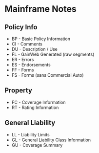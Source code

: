 # Mainframe Notes

## Policy Info

* BP - Basic Policy Information
* CI - Comments
* DU - Description / Use
* FL - GainWeb Generated (raw segments)
* ER - Errors
* ES - Endorsements
* FF - Forms
* FS - Forms (sans Commercial Auto)

## Property
* FC - Coverage Information
* RT - Rating Information

## General Liability
* LL - Liability Limits
* GL - General Liability Class Information
* GU - Coverage Summary
